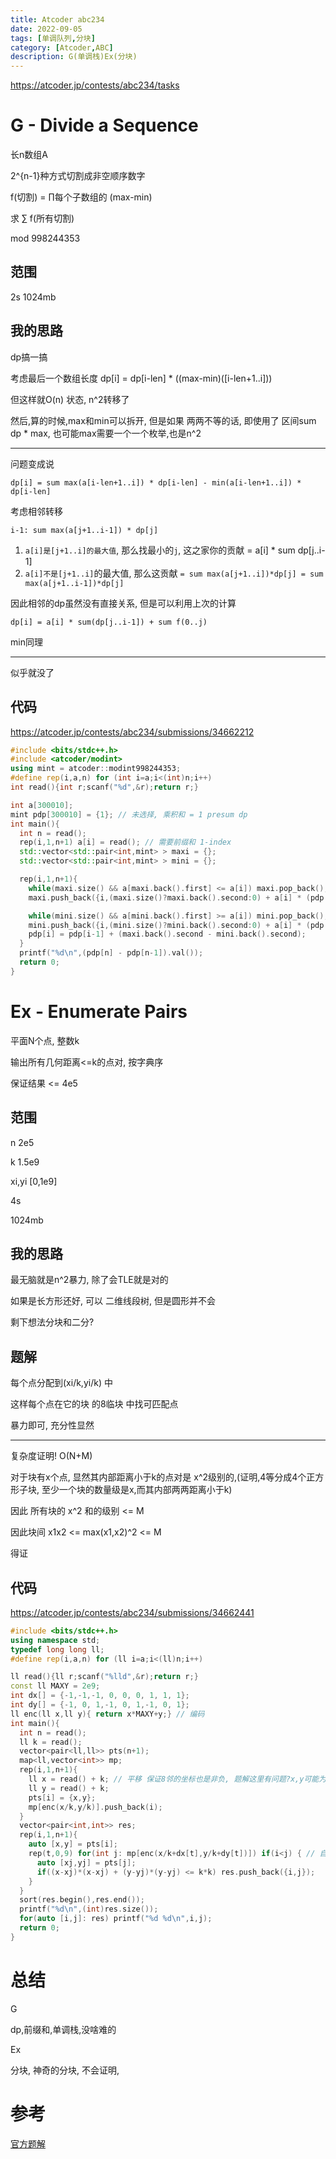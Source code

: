 ```yaml
---
title: Atcoder abc234
date: 2022-09-05
tags: [单调队列,分块]
category: [Atcoder,ABC]
description: G(单调栈)Ex(分块)
---
```


https://atcoder.jp/contests/abc234/tasks

# G - Divide a Sequence

长n数组A

2^{n-1}种方式切割成非空顺序数字

f(切割) = $\prod$每个子数组的 (max-min)

求 $\sum$ f(所有切割)

mod 998244353

## 范围

2s 1024mb

## 我的思路

dp搞一搞

考虑最后一个数组长度
dp[i] = dp[i-len] * ((max-min)([i-len+1..i]))

但这样就O(n) 状态, n^2转移了

然后,算的时候,max和min可以拆开, 但是如果 两两不等的话, 即使用了 区间sum dp * max, 也可能max需要一个一个枚举,也是n^2

---

问题变成说

`dp[i] = sum max(a[i-len+1..i]) * dp[i-len] - min(a[i-len+1..i]) * dp[i-len]`

考虑相邻转移

`i-1: sum max(a[j+1..i-1]) * dp[j]`

1. `a[i]是[j+1..i]的最大值`, 那么找最小的`j`, 这之家你的贡献 = a[i] * sum dp[j..i-1]
2. `a[i]不是[j+1..i]`的最大值, 那么这贡献 `= sum max(a[j+1..i])*dp[j] = sum max(a[j+1..i-1])*dp[j]`

因此相邻的dp虽然没有直接关系, 但是可以利用上次的计算

`dp[i] = a[i] * sum(dp[j..i-1]) + sum f(0..j)`

min同理

---

似乎就没了

<!--more-->

## 代码

https://atcoder.jp/contests/abc234/submissions/34662212

```cpp
#include <bits/stdc++.h>
#include <atcoder/modint>
using mint = atcoder::modint998244353;
#define rep(i,a,n) for (int i=a;i<(int)n;i++)
int read(){int r;scanf("%d",&r);return r;}

int a[300010];
mint pdp[300010] = {1}; // 未选择, 乘积和 = 1 presum dp
int main(){
  int n = read();
  rep(i,1,n+1) a[i] = read(); // 需要前缀和 1-index
  std::vector<std::pair<int,mint> > maxi = {};
  std::vector<std::pair<int,mint> > mini = {};

  rep(i,1,n+1){
    while(maxi.size() && a[maxi.back().first] <= a[i]) maxi.pop_back();
    maxi.push_back({i,(maxi.size()?maxi.back().second:0) + a[i] * (pdp[i-1]  - (maxi.size()?pdp[maxi.back().first-1]:0))});

    while(mini.size() && a[mini.back().first] >= a[i]) mini.pop_back();
    mini.push_back({i,(mini.size()?mini.back().second:0) + a[i] * (pdp[i-1]  - (mini.size()?pdp[mini.back().first-1]:0))});
    pdp[i] = pdp[i-1] + (maxi.back().second - mini.back().second);
  }
  printf("%d\n",(pdp[n] - pdp[n-1]).val());
  return 0;
}

```

# Ex - Enumerate Pairs

平面N个点, 整数k

输出所有几何距离<=k的点对, 按字典序

保证结果 <= 4e5

## 范围

n 2e5

k 1.5e9

xi,yi [0,1e9]

4s

1024mb

## 我的思路

最无脑就是n^2暴力, 除了会TLE就是对的

如果是长方形还好, 可以 二维线段树, 但是圆形并不会

剩下想法分块和二分?

## 题解

每个点分配到(xi/k,yi/k) 中

这样每个点在它的块 的8临块 中找可匹配点

暴力即可, 充分性显然

---

复杂度证明! O(N+M)

对于块有x个点, 显然其内部距离小于k的点对是 x^2级别的,(证明,4等分成4个正方形子块, 至少一个块的数量级是x,而其内部两两距离小于k)

因此 所有块的 x^2 和的级别 <= M

因此块间 x1x2 <= max(x1,x2)^2 <= M

得证

## 代码

https://atcoder.jp/contests/abc234/submissions/34662441

```cpp
#include <bits/stdc++.h>
using namespace std;
typedef long long ll;
#define rep(i,a,n) for (ll i=a;i<(ll)n;i++)

ll read(){ll r;scanf("%lld",&r);return r;}
const ll MAXY = 2e9;
int dx[] = {-1,-1,-1, 0, 0, 0, 1, 1, 1};
int dy[] = {-1, 0, 1,-1, 0, 1,-1, 0, 1};
ll enc(ll x,ll y){ return x*MAXY+y;} // 编码
int main(){
  int n = read();
  ll k = read();
  vector<pair<ll,ll>> pts(n+1);
  map<ll,vector<int>> mp;
  rep(i,1,n+1){
    ll x = read() + k; // 平移 保证8邻的坐标也是非负, 题解这里有问题?x,y可能为负数?
    ll y = read() + k;
    pts[i] = {x,y};
    mp[enc(x/k,y/k)].push_back(i);
  }
  vector<pair<int,int>> res;
  rep(i,1,n+1){
    auto [x,y] = pts[i];
    rep(t,0,9) for(int j: mp[enc(x/k+dx[t],y/k+dy[t])]) if(i<j) { // 自己和八邻块
      auto [xj,yj] = pts[j];
      if((x-xj)*(x-xj) + (y-yj)*(y-yj) <= k*k) res.push_back({i,j});
    }
  }
  sort(res.begin(),res.end());
  printf("%d\n",(int)res.size());
  for(auto [i,j]: res) printf("%d %d\n",i,j);
  return 0;
}
```

# 总结

G

dp,前缀和,单调栈,没啥难的

Ex

分块, 神奇的分块, 不会证明,

# 参考

[官方题解](https://atcoder.jp/contests/abc234/editorial)

